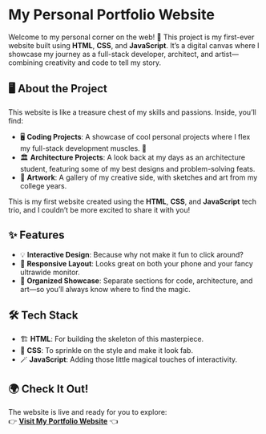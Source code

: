 # My Personal Portfolio Website

Welcome to my personal corner on the web! 🌟 This project is my first-ever website built using **HTML**, **CSS**, and **JavaScript**. It’s a digital canvas where I showcase my journey as a full-stack developer, architect, and artist—combining creativity and code to tell my story.

## 🖥️ About the Project

This website is like a treasure chest of my skills and passions. Inside, you’ll find:
- 🖥️ **Coding Projects**: A showcase of cool personal projects where I flex my full-stack development muscles. 💪  
- 🏛️ **Architecture Projects**: A look back at my days as an architecture student, featuring some of my best designs and problem-solving feats.  
- 🎨 **Artwork**: A gallery of my creative side, with sketches and art from my college years.

This is my first website created using the **HTML**, **CSS**, and **JavaScript** tech trio, and I couldn’t be more excited to share it with you!

## ✨ Features

- 💡 **Interactive Design**: Because why not make it fun to click around?  
- 📱 **Responsive Layout**: Looks great on both your phone and your fancy ultrawide monitor.  
- 📂 **Organized Showcase**: Separate sections for code, architecture, and art—so you’ll always know where to find the magic.  

## 🛠️ Tech Stack

- 🏗️ **HTML**: For building the skeleton of this masterpiece.  
- 🎨 **CSS**: To sprinkle on the style and make it look fab.  
- 🪄 **JavaScript**: Adding those little magical touches of interactivity.

## 🌍 Check It Out!

The website is live and ready for you to explore:  
👉 **[Visit My Portfolio Website](https://juliapesola.com)** 👈
